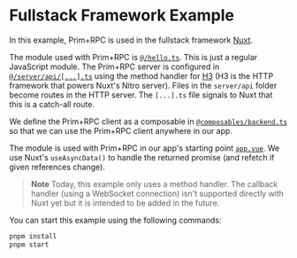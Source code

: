 # Fullstack Framework Example

In this example, Prim+RPC is used in the fullstack framework
[Nuxt](https://nuxt.com/).

The module used with Prim+RPC is [`@/hello.ts`](./hello.ts). This is just a
regular JavaScript module. The Prim+RPC server is configured in
[`@/server/api/[...].ts`](./server/api/%5B...%5D.ts) using the method handler
for [H3](https://github.com/unjs/h3) (H3 is the HTTP framework that powers
Nuxt's Nitro server). Files in the `server/api` folder become routes in the HTTP
server. The `[...].ts` file signals to Nuxt that this is a catch-all route.

We define the Prim+RPC client as a composable in
[`@composables/backend.ts`](./composables/backend.ts) so that we can use the
Prim+RPC client anywhere in our app.

The module is used with Prim+RPC in our app's starting point
[`app.vue`](./app.vue). We use Nuxt's `useAsyncData()` to handle the returned
promise (and refetch if given references change).

> **Note** Today, this example only uses a method handler. The callback handler
> (using a WebSocket connection) isn't supported directly with Nuxt yet but it
> is intended to be added in the future.

You can start this example using the following commands:

```zsh
pnpm install
pnpm start
```
